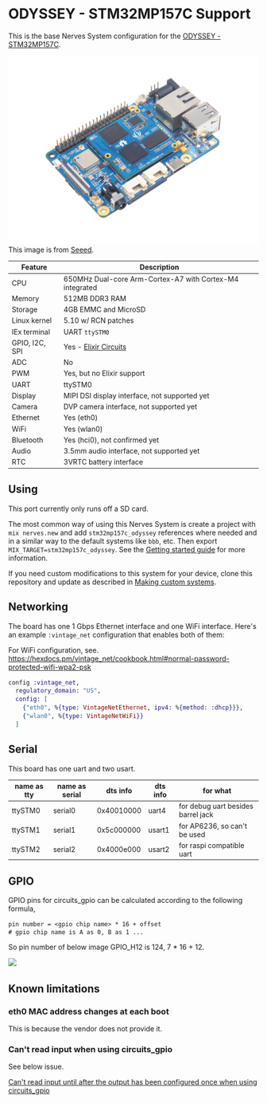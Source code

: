 # ODYSSEY - STM32MP157C Support

This is the base Nerves System configuration for the [ODYSSEY - STM32MP157C](https://www.seeedstudio.com/ODYSSEY-STM32MP157C-p-4464.html).

![ODYSSEY - STM32MP157C](assets/images/stm32mp157c_odyssey.png)
This image is from [Seeed](https://www.seeedstudio.com/ODYSSEY-STM32MP157C-p-4464.html).

| Feature              | Description                                                 |
| -------------------- | ----------------------------------------------------------- |
| CPU                  | 650MHz Dual-core Arm-Cortex-A7 with Cortex-M4 integrated    |
| Memory               | 512MB DDR3 RAM                                              |
| Storage              | 4GB EMMC and MicroSD                                        |
| Linux kernel         | 5.10 w/ RCN patches                                         |
| IEx terminal         | UART `ttySTM0`                                              |
| GPIO, I2C, SPI       | Yes - [Elixir Circuits](https://github.com/elixir-circuits) |
| ADC                  | No                                                          |
| PWM                  | Yes, but no Elixir support                                  |
| UART                 | ttySTM0                                                     |
| Display              | MIPI DSI display interface, not supported yet               |
| Camera               | DVP camera interface, not supported yet                     |
| Ethernet             | Yes (eth0)                                                  |
| WiFi                 | Yes (wlan0)                                                 |
| Bluetooth            | Yes (hci0), not confirmed yet                               |
| Audio                | 3.5mm audio interface, not supported yet                    |
| RTC                  | 3VRTC battery interface                                     |


## Using

This port currently only runs off a SD card.

The most common way of using this Nerves System is create a project with `mix
nerves.new` and add `stm32mp157c_odyssey` references where needed and in a similar way
to the default systems like `bbb`, etc. Then export `MIX_TARGET=stm32mp157c_odyssey`.
See the [Getting started guide](https://hexdocs.pm/nerves/getting-started.html#creating-a-new-nerves-app)
for more information.

If you need custom modifications to this system for your device, clone this
repository and update as described in [Making custom systems](https://hexdocs.pm/nerves/systems.html#customizing-your-own-nerves-system).


## Networking

The board has one 1 Gbps Ethernet interface and one WiFi interface. Here's an example `:vintage_net`
configuration that enables both of them:

For WiFi configuration, see. https://hexdocs.pm/vintage_net/cookbook.html#normal-password-protected-wifi-wpa2-psk

```elixir
config :vintage_net,
  regulatory_domain: "US",
  config: [
    {"eth0", %{type: VintageNetEthernet, ipv4: %{method: :dhcp}}},
    {"wlan0", %{type: VintageNetWiFi}}
  ]
```

## Serial

This board has one uart and two usart.

| name as tty | name as serial | dts info   | dts info | for what                           |
| ----------- | -------------- | ---------- | -------- | ---------------------------------- |
| ttySTM0     | serial0        | 0x40010000 | uart4    | for debug uart besides barrel jack |
| ttySTM1     | serial1        | 0x5c000000 | usart1   | for AP6236, so can't be used       |
| ttySTM2     | serial2        | 0x4000e000 | usart2   | for raspi compatible uart          | 

## GPIO

GPIO pins for circuits_gpio can be calculated according to the following formula,

```
pin number = <gpio chip name> * 16 + offset
# gpio chip name is A as 0, B as 1 ...
```

So pin number of below image GPIO_H12 is 124, 7 * 16 + 12.

<img src="https://files.seeedstudio.com/wiki/ODYSSEY-STM32MP157C/IMG/GPIO.png" width="500" />

## Known limitations

### eth0 MAC address changes at each boot

This is because the vendor does not provide it.

### Can't read input when using circuits_gpio

See below issue.

[Can't read input until after the output has been configured once when using circuits_gpio](https://github.com/b5g-ex/nerves_system_stm32mp157c_odyssey/issues/3)

